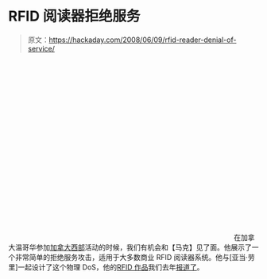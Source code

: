 # RFID 阅读器拒绝服务

> 原文：<https://hackaday.com/2008/06/09/rfid-reader-denial-of-service/>

<object width="450" height="364"><param name="movie" value="http://www.youtube.com/v/k_PhFjUviBw&amp;hl=en&amp;rel=0&amp;color1=0x3a3a3a&amp;color2=0x999999"></object> 
在加拿大温哥华参加[加拿大西部](http://cansecwest.com/)活动的时候，我们有机会和【马克】见了面。他展示了一个非常简单的拒绝服务攻击，适用于大多数商业 RFID 阅读器系统。他与[亚当·劳里]一起设计了这个物理 DoS，他的[RFID 作品](http://rfidiot.org/)我们去年[报道了](http://www.hackaday.com/2007/03/25/rfidiot-rfid-io-tools/)。